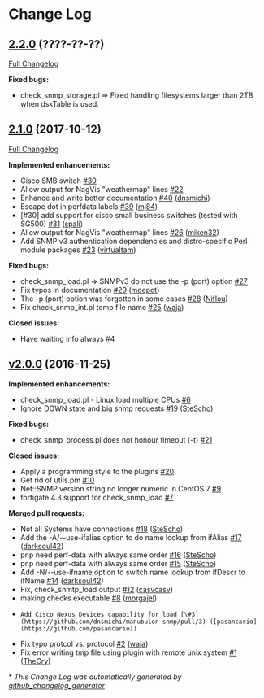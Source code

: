 # Change Log

## [2.2.0](https://github.com/SteScho/manubulon-snmp/tree/v2.2.0) (????-??-??)
[Full Changelog](https://github.com/SteScho/manubulon-snmp/compare/v2.1.0...v2.2.0)

**Fixed bugs:**

- check\_snmp\_storage.pl =\> Fixed handling filesystems larger than 2TB when dskTable is used.

## [2.1.0](https://github.com/dnsmichi/manubulon-snmp/tree/2.1.0) (2017-10-12)
[Full Changelog](https://github.com/dnsmichi/manubulon-snmp/compare/v2.0.0...2.1.0)

**Implemented enhancements:**

- Cisco SMB switch [\#30](https://github.com/dnsmichi/manubulon-snmp/issues/30)
- Allow output for NagVis "weathermap" lines [\#22](https://github.com/dnsmichi/manubulon-snmp/issues/22)
- Enhance and write better documentation [\#40](https://github.com/dnsmichi/manubulon-snmp/pull/40) ([dnsmichi](https://github.com/dnsmichi))
- Escape dot in perfdata labels [\#39](https://github.com/dnsmichi/manubulon-snmp/pull/39) ([mj84](https://github.com/mj84))
- \[\#30\] add support for cisco small business switches \(tested with SG500\) [\#31](https://github.com/dnsmichi/manubulon-snmp/pull/31) ([spali](https://github.com/spali))
- Allow output for NagVis "weathermap" lines [\#26](https://github.com/dnsmichi/manubulon-snmp/pull/26) ([miken32](https://github.com/miken32))
- Add SNMP v3 authentication dependencies and distro-specific Perl module packages [\#23](https://github.com/dnsmichi/manubulon-snmp/pull/23) ([virtualtam](https://github.com/virtualtam))

**Fixed bugs:**

- check\_snmp\_load.pl =\> SNMPv3 do not use the -p \(port\) option [\#27](https://github.com/dnsmichi/manubulon-snmp/issues/27)
- Fix typos in documentation [\#29](https://github.com/dnsmichi/manubulon-snmp/pull/29) ([moepot](https://github.com/moepot))
- The -p \(port\) option was forgotten in some cases [\#28](https://github.com/dnsmichi/manubulon-snmp/pull/28) ([Niflou](https://github.com/Niflou))
- Fix check\_snmp\_int.pl temp file name [\#25](https://github.com/dnsmichi/manubulon-snmp/pull/25) ([waja](https://github.com/waja))

**Closed issues:**

- Have waiting info always [\#4](https://github.com/dnsmichi/manubulon-snmp/issues/4)

## [v2.0.0](https://github.com/dnsmichi/manubulon-snmp/tree/v2.0.0) (2016-11-25)
**Implemented enhancements:**

- check\_snmp\_load.pl - Linux load multiple CPUs [\#6](https://github.com/dnsmichi/manubulon-snmp/issues/6)
- Ignore DOWN state and big snmp requests [\#19](https://github.com/dnsmichi/manubulon-snmp/pull/19) ([SteScho](https://github.com/SteScho))

**Fixed bugs:**

- check\_snmp\_process.pl does not honour timeout \(-t\) [\#21](https://github.com/dnsmichi/manubulon-snmp/issues/21)

**Closed issues:**

- Apply a programming style to the plugins [\#20](https://github.com/dnsmichi/manubulon-snmp/issues/20)
- Get rid of utils.pm [\#10](https://github.com/dnsmichi/manubulon-snmp/issues/10)
- Net::SNMP version string no longer numeric in CentOS 7 [\#9](https://github.com/dnsmichi/manubulon-snmp/issues/9)
- fortigate 4.3 support for check\_snmp\_load [\#7](https://github.com/dnsmichi/manubulon-snmp/issues/7)

**Merged pull requests:**

- Not all Systems have connections [\#18](https://github.com/dnsmichi/manubulon-snmp/pull/18) ([SteScho](https://github.com/SteScho))
- Add the -A/--use-ifalias option to do name lookup from ifAlias [\#17](https://github.com/dnsmichi/manubulon-snmp/pull/17) ([darksoul42](https://github.com/darksoul42))
- pnp need perf-data with always same order [\#16](https://github.com/dnsmichi/manubulon-snmp/pull/16) ([SteScho](https://github.com/SteScho))
- pnp need perf-data with always same order [\#15](https://github.com/dnsmichi/manubulon-snmp/pull/15) ([SteScho](https://github.com/SteScho))
- Add -N/--use-ifname option to switch name lookup from ifDescr to ifName [\#14](https://github.com/dnsmichi/manubulon-snmp/pull/14) ([darksoul42](https://github.com/darksoul42))
- Fix, check\_snmtp\_load output  [\#12](https://github.com/dnsmichi/manubulon-snmp/pull/12) ([casvcasv](https://github.com/casvcasv))
- making checks executable [\#8](https://github.com/dnsmichi/manubulon-snmp/pull/8) ([morgajel](https://github.com/morgajel))
-     Add Cisco Nexus Devices capability for load [\#3](https://github.com/dnsmichi/manubulon-snmp/pull/3) ([pasancario](https://github.com/pasancario))
- Fix typo protcol vs. protocol [\#2](https://github.com/dnsmichi/manubulon-snmp/pull/2) ([waja](https://github.com/waja))
- Fix error writing tmp file using plugin with remote unix system [\#1](https://github.com/dnsmichi/manubulon-snmp/pull/1) ([TheCry](https://github.com/TheCry))



\* *This Change Log was automatically generated by [github_changelog_generator](https://github.com/skywinder/Github-Changelog-Generator)*
